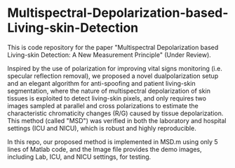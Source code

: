 # Multispectral-Depolarization-based-Living-skin-Detection

This is code repository for the paper "Multispectral Depolarization based Living-skin Detection: A New Measurement Principle" (Under Review).

Inspired by the use of polarization for improving vital signs monitoring (i.e. specular  reflection removal), we proposed a novel dualpolarization setup and an elegant algorithm for anti-spoofing and patient living-skin segmentation, where the nature of multispectral depolarization of skin tissues is exploited to detect living-skin pixels, and only requires two images sampled at parallel and cross polarizations to estimate the characteristic chromaticity changes (R/G) caused by tissue depolarization. This method (called "MSD") was verified in both the laboratory and hospital settings (ICU and NICU), which is robust and highly reproducible.

In this repo, our proposed method is implemented in MSD.m using only 5 lines of Matlab code, and the Image file provides the demo images, including Lab, ICU, and NICU settings, for testing.




